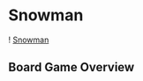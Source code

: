 # Snowman

! [Snowman](https://i.ytimg.com/vi/8dRFwpWuRDs/maxresdefault.jpg)

## Board Game Overview
